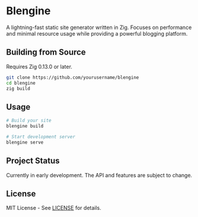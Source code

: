 # Blengine

A lightning-fast static site generator written in Zig. Focuses on performance and minimal resource usage while providing a powerful blogging platform.

## Building from Source

Requires Zig 0.13.0 or later.

```bash
git clone https://github.com/yourusername/blengine
cd blengine
zig build
```

## Usage

```bash
# Build your site
blengine build

# Start development server
blengine serve
```

## Project Status

Currently in early development. The API and features are subject to change.

## License

MIT License - See [LICENSE](LICENSE) for details.
```